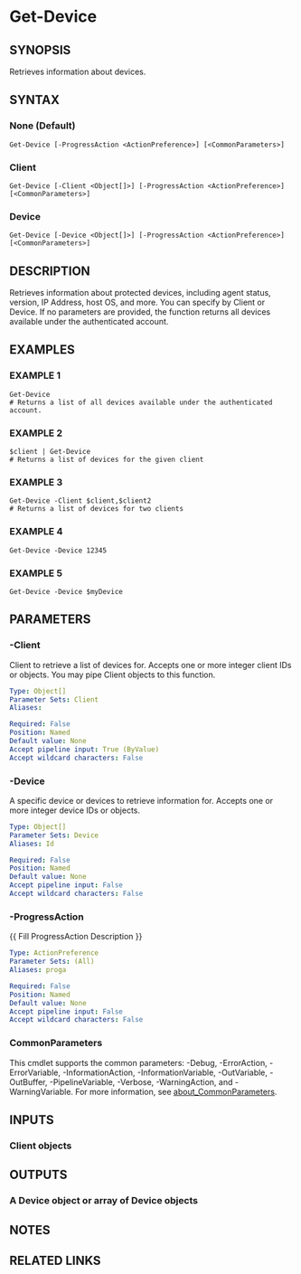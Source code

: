# Get-Device

## SYNOPSIS
Retrieves information about devices.

## SYNTAX

### None (Default)
```
Get-Device [-ProgressAction <ActionPreference>] [<CommonParameters>]
```

### Client
```
Get-Device [-Client <Object[]>] [-ProgressAction <ActionPreference>] [<CommonParameters>]
```

### Device
```
Get-Device [-Device <Object[]>] [-ProgressAction <ActionPreference>] [<CommonParameters>]
```

## DESCRIPTION
Retrieves information about protected devices, including agent status, version, IP Address,
host OS, and more.
You can specify by Client or Device.
If no parameters are provided, the
function returns all devices available under the authenticated account.

## EXAMPLES

### EXAMPLE 1
```
Get-Device
# Returns a list of all devices available under the authenticated account.
```

### EXAMPLE 2
```
$client | Get-Device
# Returns a list of devices for the given client
```

### EXAMPLE 3
```
Get-Device -Client $client,$client2
# Returns a list of devices for two clients
```

### EXAMPLE 4
```
Get-Device -Device 12345
```

### EXAMPLE 5
```
Get-Device -Device $myDevice
```

## PARAMETERS

### -Client
Client to retrieve a list of devices for.
Accepts one or more integer client IDs or objects.
You may pipe Client objects to this function.

```yaml
Type: Object[]
Parameter Sets: Client
Aliases:

Required: False
Position: Named
Default value: None
Accept pipeline input: True (ByValue)
Accept wildcard characters: False
```

### -Device
A specific device or devices to retrieve information for.
Accepts one or more integer device
IDs or objects.

```yaml
Type: Object[]
Parameter Sets: Device
Aliases: Id

Required: False
Position: Named
Default value: None
Accept pipeline input: False
Accept wildcard characters: False
```

### -ProgressAction
{{ Fill ProgressAction Description }}

```yaml
Type: ActionPreference
Parameter Sets: (All)
Aliases: proga

Required: False
Position: Named
Default value: None
Accept pipeline input: False
Accept wildcard characters: False
```

### CommonParameters
This cmdlet supports the common parameters: -Debug, -ErrorAction, -ErrorVariable, -InformationAction, -InformationVariable, -OutVariable, -OutBuffer, -PipelineVariable, -Verbose, -WarningAction, and -WarningVariable. For more information, see [about_CommonParameters](http://go.microsoft.com/fwlink/?LinkID=113216).

## INPUTS

### Client objects
## OUTPUTS

### A Device object or array of Device objects
## NOTES

## RELATED LINKS

